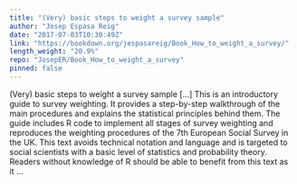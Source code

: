 ```yaml
---
title: "(Very) basic steps to weight a survey sample"
author: "Josep Espasa Reig"
date: "2017-07-03T10:30:49Z"
link: "https://bookdown.org/jespasareig/Book_How_to_weight_a_survey/"
length_weight: "20.9%"
repo: "JosepER/Book_How_to_weight_a_survey"
pinned: false
---
```


(Very) basic steps to weight a survey sample [...] This is an introductory guide to survey weighting. It provides a step-by-step walkthrough of the main procedures and explains the statistical principles behind them. The guide includes R code to implement all stages of survey weighting and reproduces the weighting procedures of the 7th European Social Survey in the UK. This text avoids technical notation and language and is targeted to social scientists with a basic level of statistics and probability theory. Readers without knowledge of R should be able to benefit from this text as it ...
